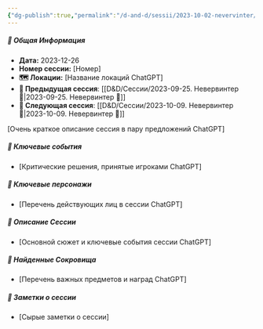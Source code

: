 ```yaml
---
{"dg-publish":true,"permalink":"/d-and-d/sessii/2023-10-02-nevervinter/","created":"2023-12-26T16:49:23.813+04:00","updated":"2023-12-26T17:01:50.361+04:00"}
---
```



##### 📅 Общая Информация

- **Дата:** 2023-12-26
- **Номер cессии:** [Номер]
- **🗺️ Локации:** [Название локаций ChatGPT]
- **🔗 Предыдущая сессия**: [[D&D/Сессии/2023-09-25. Невервинтер 🛑\|2023-09-25. Невервинтер 🛑]]
- **🔗 Следующая сессия**: [[D&D/Сессии/2023-10-09. Невервинтер 🛑\|2023-10-09. Невервинтер 🛑]]

[Очень краткое описание сессия в пару предложений ChatGPT]
##### 🔑 **Ключевые события** 
- [Критические решения, принятые игроками ChatGPT]
##### 🧍 **Ключевые персонажи** 
- [Перечень действующих лиц в сессии ChatGPT]
##### 📖 **Описание Сессии** 
- [Основной сюжет и ключевые события сессии ChatGPT]
##### 💎 **Найденные Сокровища** 
- [Перечень важных предметов и наград ChatGPT]
##### 📝 **Заметки о сессии**
- [Сырые заметки о сессии]

